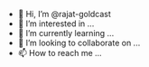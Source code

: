- 👋 Hi, I’m @rajat-goldcast
- 👀 I’m interested in ...
- 🌱 I’m currently learning ...
- 💞️ I’m looking to collaborate on ...
- 📫 How to reach me ...

<!---
rajat-goldcast/rajat-goldcast is a ✨ special ✨ repository because its `README.md` (this file) appears on your GitHub profile.
You can click the Preview link to take a look at your changes.
--->
